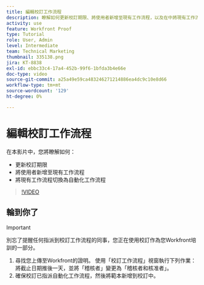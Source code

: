 ```yaml
---
title: 編輯校訂工作流程
description: 瞭解如何更新校訂期限、將使用者新增至現有工作流程，以及在中將現有工作流程切換至自動化工作流程 [!DNL  Workfront].
activity: use
feature: Workfront Proof
type: Tutorial
role: User, Admin
level: Intermediate
team: Technical Marketing
thumbnail: 335138.png
jira: KT-8838
exl-id: ebbc33c4-17a4-452b-99f6-1bfda3b4e66e
doc-type: video
source-git-commit: a25a49e59ca483246271214886ea4dc9c10e8d66
workflow-type: tm+mt
source-wordcount: '129'
ht-degree: 0%

---
```


# 編輯校訂工作流程

在本影片中，您將瞭解如何：

* 更新校訂期限
* 將使用者新增至現有工作流程
* 將現有工作流程切換為自動化工作流程

>[!VIDEO](https://video.tv.adobe.com/v/335138/?quality=12&learn=on)

## 輪到你了

>[!IMPORTANT]
>
>別忘了提醒任何指派到校訂工作流程的同事，您正在使用校訂作為您Workfront培訓的一部分。

1. 尋找您上傳至Workfront的證明。 使用「校訂工作流程」視窗執行下列作業：將截止日期推後一天，並將「稽核者」變更為「稽核者和核准者」。
1. 確保校訂已指派自動化工作流程，然後將範本新增到校訂中。



<!--
## Learn more
* Add stages and users to an automated workflow on a proof
* Convert a basic workflow to an automated workflow on a proof
* Create or edit an automated workflow for an existing proof
* Edit proof stages and reviewers
-->
